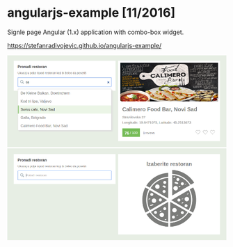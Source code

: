 # angularjs-example [11/2016]

Signle page Angular (1.x) application with combo-box widget.

https://stefanradivojevic.github.io/angularjs-example/

![combo-box widget](https://github.com/stefanradivojevic/angularjs-example/blob/master/screenshots/screenshot-end.png)
![combo-box widget](https://github.com/stefanradivojevic/angularjs-example/blob/master/screenshots/screenshot.png)
